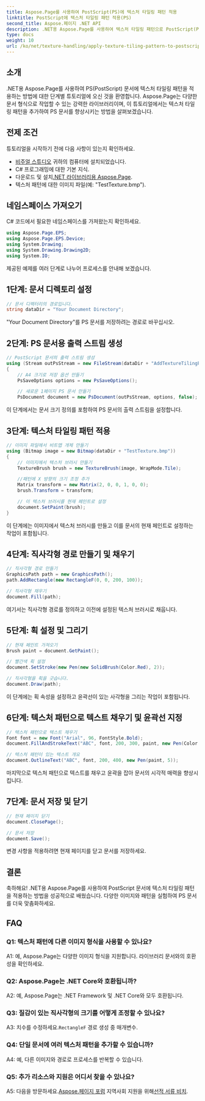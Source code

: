 ```yaml
---
title: Aspose.Page를 사용하여 PostScript(PS)에 텍스처 타일링 패턴 적용
linktitle: PostScript에 텍스처 타일링 패턴 적용(PS)
second_title: Aspose.페이지 .NET API
description: .NET용 Aspose.Page를 사용하여 텍스처 타일링 패턴으로 PostScript(PS) 문서를 향상하세요. 창의적인 터치를 위한 단계별 가이드를 따르세요.
type: docs
weight: 10
url: /ko/net/texture-handling/apply-texture-tiling-pattern-to-postscript-ps/
---
```

## 소개

.NET용 Aspose.Page를 사용하여 PS(PostScript) 문서에 텍스처 타일링 패턴을 적용하는 방법에 대한 단계별 튜토리얼에 오신 것을 환영합니다. Aspose.Page는 다양한 문서 형식으로 작업할 수 있는 강력한 라이브러리이며, 이 튜토리얼에서는 텍스처 타일링 패턴을 추가하여 PS 문서를 향상시키는 방법을 살펴보겠습니다.

## 전제 조건

튜토리얼을 시작하기 전에 다음 사항이 있는지 확인하세요.

- [비주얼 스튜디오](https://visualstudio.microsoft.com/) 귀하의 컴퓨터에 설치되었습니다.
- C# 프로그래밍에 대한 기본 지식.
-  다운로드 및 설치[.NET 라이브러리용 Aspose.Page](https://releases.aspose.com/page/net/).
- 텍스처 패턴에 대한 이미지 파일(예: "TestTexture.bmp").

## 네임스페이스 가져오기

C# 코드에서 필요한 네임스페이스를 가져왔는지 확인하세요.

```csharp
using Aspose.Page.EPS;
using Aspose.Page.EPS.Device;
using System.Drawing;
using System.Drawing.Drawing2D;
using System.IO;
```

제공된 예제를 여러 단계로 나누어 프로세스를 안내해 보겠습니다.

## 1단계: 문서 디렉토리 설정

```csharp
// 문서 디렉터리의 경로입니다.
string dataDir = "Your Document Directory";
```

"Your Document Directory"를 PS 문서를 저장하려는 경로로 바꾸십시오.

## 2단계: PS 문서용 출력 스트림 생성

```csharp
// PostScript 문서의 출력 스트림 생성
using (Stream outPsStream = new FileStream(dataDir + "AddTextureTilingPattern_outPS.ps", FileMode.Create))
{
    // A4 크기로 저장 옵션 만들기
    PsSaveOptions options = new PsSaveOptions();

    // 새로운 1페이지 PS 문서 만들기
    PsDocument document = new PsDocument(outPsStream, options, false);
```

이 단계에서는 문서 크기 정의를 포함하여 PS 문서의 출력 스트림을 설정합니다.

## 3단계: 텍스처 타일링 패턴 적용

```csharp
// 이미지 파일에서 비트맵 개체 만들기
using (Bitmap image = new Bitmap(dataDir + "TestTexture.bmp"))
{
    // 이미지에서 텍스처 브러시 만들기
    TextureBrush brush = new TextureBrush(image, WrapMode.Tile);

    //패턴에 X 방향의 크기 조정 추가
    Matrix transform = new Matrix(2, 0, 0, 1, 0, 0);
    brush.Transform = transform;

    // 이 텍스처 브러시를 현재 페인트로 설정
    document.SetPaint(brush);
}
```

이 단계에는 이미지에서 텍스처 브러시를 만들고 이를 문서의 현재 페인트로 설정하는 작업이 포함됩니다.

## 4단계: 직사각형 경로 만들기 및 채우기

```csharp
// 직사각형 경로 만들기
GraphicsPath path = new GraphicsPath();
path.AddRectangle(new RectangleF(0, 0, 200, 100));

// 직사각형 채우기
document.Fill(path);
```

여기서는 직사각형 경로를 정의하고 이전에 설정된 텍스처 브러시로 채웁니다.

## 5단계: 획 설정 및 그리기

```csharp
// 현재 페인트 가져오기
Brush paint = document.GetPaint();

// 빨간색 획 설정
document.SetStroke(new Pen(new SolidBrush(Color.Red), 2));

// 직사각형을 획을 긋습니다.
document.Draw(path);
```

이 단계에는 획 속성을 설정하고 윤곽선이 있는 사각형을 그리는 작업이 포함됩니다.

## 6단계: 텍스처 패턴으로 텍스트 채우기 및 윤곽선 지정

```csharp
// 텍스처 패턴으로 텍스트 채우기
Font font = new Font("Arial", 96, FontStyle.Bold);
document.FillAndStrokeText("ABC", font, 200, 300, paint, new Pen(Color.Black, 2));

// 텍스처 패턴이 있는 텍스트 개요
document.OutlineText("ABC", font, 200, 400, new Pen(paint, 5));
```

마지막으로 텍스처 패턴으로 텍스트를 채우고 윤곽을 잡아 문서의 시각적 매력을 향상시킵니다.

## 7단계: 문서 저장 및 닫기

```csharp
// 현재 페이지 닫기
document.ClosePage();

// 문서 저장
document.Save();
```

변경 사항을 적용하려면 현재 페이지를 닫고 문서를 저장하세요.

## 결론

축하해요! .NET용 Aspose.Page를 사용하여 PostScript 문서에 텍스처 타일링 패턴을 적용하는 방법을 성공적으로 배웠습니다. 다양한 이미지와 패턴을 실험하여 PS 문서를 더욱 맞춤화하세요.

## FAQ

### Q1: 텍스처 패턴에 다른 이미지 형식을 사용할 수 있나요?

A1: 예, Aspose.Page는 다양한 이미지 형식을 지원합니다. 라이브러리 문서와의 호환성을 확인하세요.

### Q2: Aspose.Page는 .NET Core와 호환됩니까?

A2: 예, Aspose.Page는 .NET Framework 및 .NET Core와 모두 호환됩니다.

### Q3: 질감이 있는 직사각형의 크기를 어떻게 조정할 수 있나요?

 A3: 치수를 수정하세요.`RectangleF` 경로 생성 중 매개변수.

### Q4: 단일 문서에 여러 텍스처 패턴을 추가할 수 있습니까?

A4: 예, 다른 이미지와 경로로 프로세스를 반복할 수 있습니다.

### Q5: 추가 리소스와 지원은 어디서 찾을 수 있나요?

 A5: 다음을 방문하세요.[Aspose.페이지 포럼](https://forum.aspose.com/c/page/39) 지역사회 지원을 위해[선적 서류 비치](https://reference.aspose.com/page/net/).
